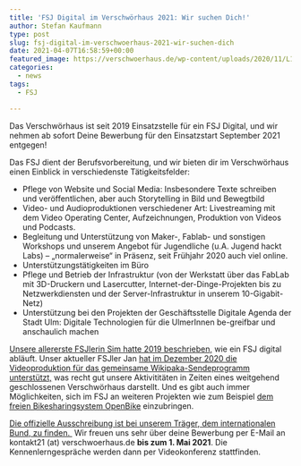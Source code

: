 ```yaml
---
title: 'FSJ Digital im Verschwörhaus 2021: Wir suchen Dich!'
author: Stefan Kaufmann
type: post
slug: fsj-digital-im-verschwoerhaus-2021-wir-suchen-dich
date: 2021-04-07T16:58:59+00:00
featured_image: https://verschwoerhaus.de/wp-content/uploads/2020/11/L1006114_2000px-1024x684.jpg
categories:
  - news
tags:
  - FSJ

---
```


Das Verschwörhaus ist seit 2019 Einsatzstelle für ein FSJ Digital, und wir nehmen ab sofort Deine Bewerbung für den Einsatzstart September 2021 entgegen!

Das FSJ dient der Berufsvorbereitung, und wir bieten dir im Verschwörhaus einen Einblick in verschiedenste Tätigkeitsfelder:

  * Pflege von Website und Social Media: Insbesondere Texte schreiben und veröffentlichen, aber auch Storytelling in Bild und Bewegtbild
  * Video- und Audioproduktionen verschiedener Art: Livestreaming mit dem Video Operating Center, Aufzeichnungen, Produktion von Videos und Podcasts.
  * Begleitung und Unterstützung von Maker-, Fablab- und sonstigen Workshops und unserem Angebot für Jugendliche (u.A. Jugend hackt Labs) – „normalerweise“ in Präsenz, seit Frühjahr 2020 auch viel online.
  * Unterstützungstätigkeiten im Büro
  * Pflege und Betrieb der Infrastruktur (von der Werkstatt über das FabLab mit 3D-Druckern und Lasercutter, Internet-der-Dinge-Projekten bis zu Netzwerkdiensten und der Server-Infrastruktur in unserem 10-Gigabit-Netz)
  * Unterstützung bei den Projekten der Geschäftsstelle Digitale Agenda der Stadt Ulm: Digitale Technologien für die UlmerInnen be-greifbar und anschaulich machen

[Unsere allererste FSJlerin Sim hatte 2019 beschrieben,][2] wie ein FSJ digital abläuft. Unser aktueller FSJler Jan [hat im Dezember 2020 die Videoproduktion für das gemeinsame Wikipaka-Sendeprogramm unterstützt,][3] was recht gut unsere Aktivititäten in Zeiten eines weitgehend geschlossenen Verschwörhaus darstellt. Und es gibt auch immer Möglichkeiten, sich im FSJ an weiteren Projekten wie zum Beispiel [dem freien Bikesharingsystem OpenBike][4] einzubringen.

[Die offizielle Ausschreibung ist bei unserem Träger, dem internationalen Bund, zu finden. ][5] Wir freuen uns sehr über deine Bewerbung per E-Mail an kontakt21 (at) verschwoerhaus.de **bis zum 1. Mai 2021**. Die Kennenlerngespräche werden dann per Videokonferenz stattfinden.

 [1]: https://verschwoerhaus.de/wp-content/uploads/2020/11/L1006114_2000px.jpg
 [2]: /mein-fsj-im-verschwoerhaus-digitale-agenda/
 [3]: /wie-das-verschwoerhaus-zum-nicht-ganz-fernseh-studio-wurde/
 [4]: https://ulm.dev/projects/openbike/
 [5]: https://ib-freiwilligendienste.de/job/1085